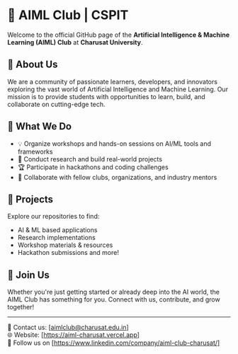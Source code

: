 # 🤖 AIML Club | CSPIT

Welcome to the official GitHub page of the **Artificial Intelligence & Machine Learning (AIML) Club** at **Charusat University**.

## 🌟 About Us

We are a community of passionate learners, developers, and innovators exploring the vast world of Artificial Intelligence and Machine Learning. Our mission is to provide students with opportunities to learn, build, and collaborate on cutting-edge tech.

## 🚀 What We Do

- 💡 Organize workshops and hands-on sessions on AI/ML tools and frameworks  
- 🧠 Conduct research and build real-world projects  
- 🏆 Participate in hackathons and coding challenges  
- 🤝 Collaborate with fellow clubs, organizations, and industry mentors  

## 📂 Projects

Explore our repositories to find:

- AI & ML based applications  
- Research implementations  
- Workshop materials & resources  
- Hackathon submissions and more!  

## 👥 Join Us

Whether you're just getting started or already deep into the AI world, the AIML Club has something for you. Connect with us, contribute, and grow together!

---

📧 Contact us: [aimlclub@charusat.edu.in]  
🌐 Website: [https://aiml-charusat.vercel.app]  
📢 Follow us on [https://www.linkedin.com/company/aiml-club-charusat/]

